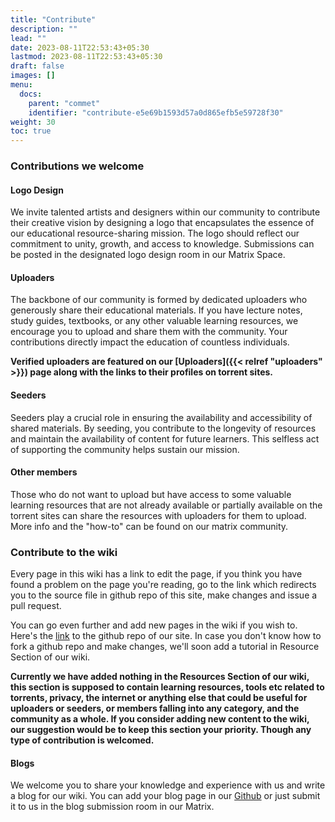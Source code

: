 ```yaml
---
title: "Contribute"
description: ""
lead: ""
date: 2023-08-11T22:53:43+05:30
lastmod: 2023-08-11T22:53:43+05:30
draft: false 
images: []
menu:
  docs:
    parent: "commet"
    identifier: "contribute-e5e69b1593d57a0d865efb5e59728f30"
weight: 30
toc: true
---
```

### Contributions we welcome

#### Logo Design

We invite talented artists and designers within our community to contribute their creative vision by designing a logo that encapsulates the essence of our educational resource-sharing mission. The logo should reflect our commitment to unity, growth, and access to knowledge. Submissions can be posted in the designated logo design room in our Matrix Space.

#### Uploaders

The backbone of our community is formed by dedicated uploaders who generously share their educational materials. If you have lecture notes, study guides, textbooks, or any other valuable learning resources, we encourage you to upload and share them with the community. Your contributions directly impact the education of countless individuals.
  
**Verified uploaders are featured on our [Uploaders]({{< relref "uploaders" >}}) page along with the links to their profiles on torrent sites.**

#### Seeders

Seeders play a crucial role in ensuring the availability and accessibility of shared materials. By seeding, you contribute to the longevity of resources and maintain the availability of content for future learners. This selfless act of supporting the community helps sustain our mission.  

#### Other members

Those who do not want to upload but have access to some valuable learning resources that are not already available or partially available on the torrent sites can share the resources with uploaders for them to upload. More info and the "how-to" can be found on our matrix community.

### Contribute to the wiki

Every page in this wiki has a link to edit the page, if you think you have found a problem on the page you're reading, go to the link which redirects you to the source file in github repo of this site, make changes and issue a pull request.  
  
You can go even further and add new pages in the wiki if you wish to. Here's the [link](https://github.com/commet-wiki/commet-wiki.github.io) to the github repo of our site. In case you don't know how to fork a github repo and make changes, we'll soon add a tutorial in Resource Section of our wiki.  
  
**Currently we have added nothing in the Resources Section of our wiki, this section is supposed to contain learning resources, tools etc related to torrents, privacy, the internet or anything else that could be useful for uploaders or seeders, or members falling into any category, and the community as a whole. If you consider adding new content to the wiki, our suggestion would be to keep this section your priority. Though any type of contribution is welcomed.**

#### Blogs

We welcome you to share your knowledge and experience with us and write a blog for our wiki. You can add your blog page in our [Github](https://github.com/commet-wiki/commet-wiki.github.io) or just submit it to us in the blog submission room in our Matrix.
